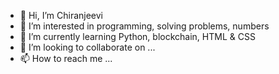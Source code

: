 - 👋 Hi, I’m Chiranjeevi
- 👀 I’m interested in programming, solving problems, numbers
- 🌱 I’m currently learning Python, blockchain, HTML & CSS
- 💞️ I’m looking to collaborate on ...
- 📫 How to reach me ...

<!---
1Chiru1/1Chiru1 is a ✨ special ✨ repository because its `README.md` (this file) appears on your GitHub profile.
You can click the Preview link to take a look at your changes.
--->

